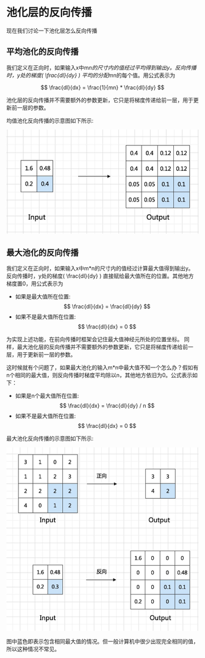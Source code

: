 # 池化层的反向传播

现在我们讨论一下池化层怎么反向传播

## 平均池化的反向传播

我们定义在正向时，如果输入x中m*n的尺寸内的值经过平均得到输出y。反向传播时，y处的梯度\( \frac{dl}{dy} \) 平均的分配m*n的每个值。用公式表示为

$$ \frac{dl}{dx} =  \frac{1}{mn} * \frac{dl}{dy}  $$

池化层的反向传播并不需要额外的参数更新，它只是将梯度传递给前一层，用于更新前一层的参数。

均值池化反向传播的示意图如下所示:

![](../../img/02/09/02/meanBP.jpg)

## 最大池化的反向传播

我们定义在正向时，如果输入x中m*n的尺寸内的值经过计算最大值得到输出y。反向传播时，y处的梯度\( \frac{dl}{dy} \) 直接赋给最大值所在的位置。其他地方梯度置0，用公式表示为

- 如果是最大值所在位置: $$ \frac{dl}{dx} = \frac{dl}{dy}  $$
- 如果不是最大值所在位置: $$ \frac{dl}{dx} = 0  $$

为实现上述功能，在前向传播时框架会记住最大值神经元所处的位置坐标。
同样，最大池化层的反向传播并不需要额外的参数更新，它只是将梯度传递给前一层，用于更新前一层的参数。

这时候就有个问题了，如果最大池化的输入m*n中最大值不知一个怎么办？假如有n个相同的最大值，则反向传播时梯度平均除以n，其他地方依旧为0。公式表示如下：

- 如果是n个最大值所在位置: $$ \frac{dl}{dx} = \frac{dl}{dy} / n  $$
- 如果不是最大值所在位置: $$ \frac{dl}{dx} = 0  $$


最大池化反向传播的示意图如下所示:

![](../../img/02/09/02/maxBP.jpg)

图中蓝色即表示包含相同最大值的情况。但一般计算机中很少出现完全相同的值，所以这种情况不常见。


